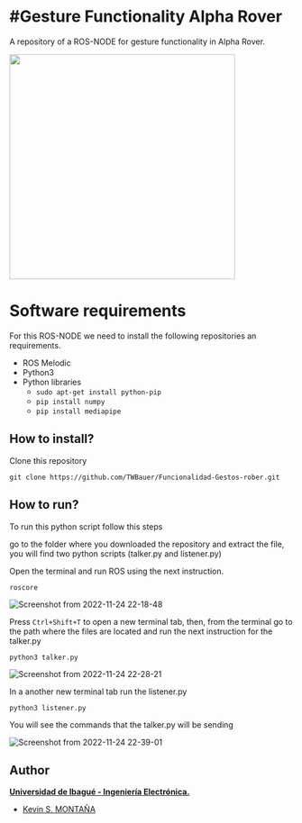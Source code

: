 # #Gesture Functionality Alpha Rover

A repository of a ROS-NODE for gesture functionality in Alpha Rover.

<img src="https://media.giphy.com/media/NbtOHMoDaSoTB9HlSK/giphy-downsized.gif" width="400" height="400" />


# Software requirements
For this ROS-NODE we need to install the following repositories an requirements.

 - ROS Melodic
 - Python3
 - Python libraries
	 - `sudo apt-get install python-pip`
	 - `pip install numpy`
	 - `pip install mediapipe`

## How to install?

Clone this repository

    git clone https://github.com/TWBauer/Funcionalidad-Gestos-rober.git
    
## How to run?

To run this python script follow this steps

go to the folder where you downloaded the repository and extract the file, you will find two python scripts (talker.py and listener.py)

Open the terminal and run ROS using the next instruction.

    roscore
    
![Screenshot from 2022-11-24 22-18-48](https://user-images.githubusercontent.com/76453036/203893700-8d5263ad-848b-44e2-9e8a-fafdc23c0d92.png)

Press `Ctrl+Shift+T` to open a new terminal tab, then, from the terminal go to the path where the files are located and run the next instruction for the talker.py

    python3 talker.py

![Screenshot from 2022-11-24 22-28-21](https://user-images.githubusercontent.com/76453036/203894972-0b56ce3c-4e1b-441a-86d3-10e7518279b3.png)

In a another new terminal tab run the listener.py

    python3 listener.py

You will see the commands that the talker.py will be sending

![Screenshot from 2022-11-24 22-39-01](https://user-images.githubusercontent.com/76453036/203896785-ed5de2a5-da75-464b-882a-e7a35b214c0c.png)


## Author
**[Universidad de Ibagué - Ingeniería Electrónica.](https://electronica.unibague.edu.co)**

 - [Kevin S. MONTAÑA](https://github.com/TWBauer)

